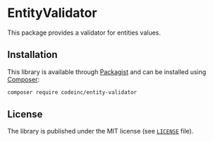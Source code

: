 # EntityValidator

This package provides a validator for entities values.

## Installation

This library is available through [Packagist](https://packagist.org/packages/codeinc/entity-validator) and can be installed using [Composer](https://getcomposer.org/): 

```bash
composer require codeinc/entity-validator
```

## License

The library is published under the MIT license (see [`LICENSE`](LICENSE) file).